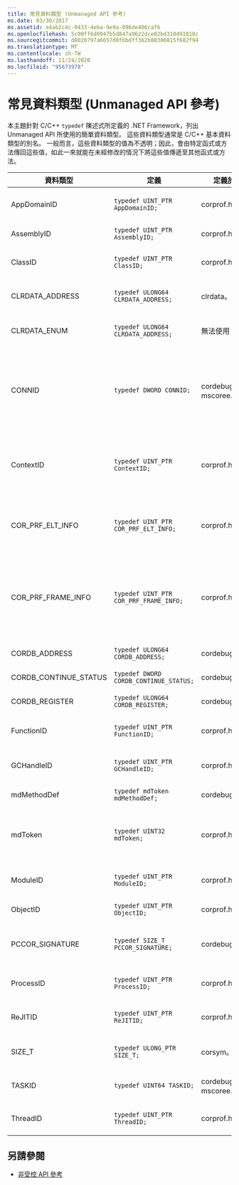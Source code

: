 ```yaml
---
title: 常見資料類型 (Unmanaged API 參考)
ms.date: 03/30/2017
ms.assetid: e4ab2c4c-9433-4eba-9e9a-096de406cafb
ms.openlocfilehash: 5c00ff6d0947b5d847a9622dce02bd310491818c
ms.sourcegitcommit: d8020797a6657d0fbbdff362b80300815f682f94
ms.translationtype: MT
ms.contentlocale: zh-TW
ms.lasthandoff: 11/24/2020
ms.locfileid: "95673978"
---
```

# <a name="common-data-types-unmanaged-api-reference"></a>常見資料類型 (Unmanaged API 參考)

本主題針對 C/C++ `typedef` 陳述式所定義的 .NET Framework，列出 Unmanaged API 所使用的簡單資料類型。 這些資料類型通常是 C/C++ 基本資料類型的別名。 一般而言，這些資料類型的值為不透明；因此，會由特定函式或方法傳回這些值，如此一來就能在未經修改的情況下將這些值傳遞至其他函式或方法。  
  
|資料類型|定義|定義於|描述|  
|---------------|----------------|----------------|-----------------|  
|AppDomainID|`typedef UINT_PTR AppDomainID;`|corprof.h|應用程式網域的識別項。|  
|AssemblyID|`typedef UINT_PTR AssemblyID;`|corprof.h|組件的識別項。|  
|ClassID|`typedef UINT_PTR ClassID;`|corprof.h|Managed 類別的識別項。|  
|CLRDATA_ADDRESS|`typedef ULONG64 CLRDATA_ADDRESS;`|clrdata。h|64位的記憶體位址。|
|CLRDATA_ENUM|`typedef ULONG64 CLRDATA_ADDRESS;`|無法使用|64位的記憶體位址。|
|CONNID|`typedef DWORD CONNID;`|cordebug.h、mscoree.h|連接至 Microsoft SQL Server 執行個體的執行緒的連接識別項。|  
|ContextID|`typedef UINT_PTR ContextID;`|corprof.h|與特定 Managed 執行緒相關之內容的識別項。|  
|COR_PRF_ELT_INFO|`typedef UINT_PTR COR_PRF_ELT_INFO;`|corprof.h|代表特定堆疊框架之資訊的不透明處理常式。|  
|COR_PRF_FRAME_INFO|`typedef UINT_PTR COR_PRF_FRAME_INFO;`|corprof.h|指向堆疊框架的不透明處理常式。 其只在被傳遞時的回呼期間有效。|  
|CORDB_ADDRESS|`typedef ULONG64 CORDB_ADDRESS;`|cordebug.h|記憶體中的位址。|  
|CORDB_CONTINUE_STATUS|`typedef DWORD CORDB_CONTINUE_STATUS;`|cordebug.h|接續的狀態。|  
|CORDB_REGISTER|`typedef ULONG64 CORDB_REGISTER;`|cordebug.h|CPU 註冊的值。|
|FunctionID|`typedef UINT_PTR FunctionID;`|corprof.h|函式或方法的識別項。|  
|GCHandleID|`typedef UINT_PTR GCHandleID;`|corprof.h|記憶體回收處理常式。|  
|mdMethodDef|`typedef mdToken mdMethodDef;`|cordebug.h|方法定義標記。|
|mdToken|`typedef UINT32 mdToken;`|corprof.h|元資料標記 (中繼資料資料表中的資料列) 。|  
|ModuleID|`typedef UINT_PTR ModuleID;`|corprof.h|組件模組的識別項。|  
|ObjectID|`typedef UINT_PTR ObjectID;`|corprof.h|物件的識別項。|  
|PCCOR_SIGNATURE|`typedef SIZE_T PCCOR_SIGNATURE;`|cordebug.h|成員或中繼資料簽章的指標。|
|ProcessID|`typedef UINT_PTR ProcessID;`|corprof.h|Managed 處理序的識別項。|  
|ReJITID|`typedef UINT_PTR ReJITID;`|corprof.h|JIT 編譯的函式識別項。|  
|SIZE_T|`typedef ULONG_PTR SIZE_T;`|corsym。h|64位記憶體位址的指標。|
|TASKID|`typedef UINT64 TASKID;`|cordebug.h、mscoree.h|[ICLRTask](./hosting/iclrtask-interface.md)實例的識別碼。|  
|ThreadID|`typedef UINT_PTR ThreadID;`|corprof.h|Managed 執行緒的識別項。|  
  
## <a name="see-also"></a>另請參閱

- [非受控 API 參考](index.md)
